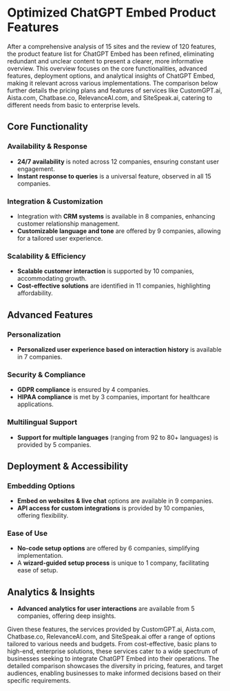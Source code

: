 # Optimized ChatGPT Embed Product Features

After a comprehensive analysis of 15 sites and the review of 120 features, the product feature list for ChatGPT Embed has been refined, eliminating redundant and unclear content to present a clearer, more informative overview. This overview focuses on the core functionalities, advanced features, deployment options, and analytical insights of ChatGPT Embed, making it relevant across various implementations. The comparison below further details the pricing plans and features of services like CustomGPT.ai, Aista.com, Chatbase.co, RelevanceAI.com, and SiteSpeak.ai, catering to different needs from basic to enterprise levels.

## Core Functionality

### Availability & Response
- **24/7 availability** is noted across 12 companies, ensuring constant user engagement.
- **Instant response to queries** is a universal feature, observed in all 15 companies.

### Integration & Customization
- Integration with **CRM systems** is available in 8 companies, enhancing customer relationship management.
- **Customizable language and tone** are offered by 9 companies, allowing for a tailored user experience.

### Scalability & Efficiency
- **Scalable customer interaction** is supported by 10 companies, accommodating growth.
- **Cost-effective solutions** are identified in 11 companies, highlighting affordability.

## Advanced Features

### Personalization
- **Personalized user experience based on interaction history** is available in 7 companies.

### Security & Compliance
- **GDPR compliance** is ensured by 4 companies.
- **HIPAA compliance** is met by 3 companies, important for healthcare applications.

### Multilingual Support
- **Support for multiple languages** (ranging from 92 to 80+ languages) is provided by 5 companies.

## Deployment & Accessibility

### Embedding Options
- **Embed on websites & live chat** options are available in 9 companies.
- **API access for custom integrations** is provided by 10 companies, offering flexibility.

### Ease of Use
- **No-code setup options** are offered by 6 companies, simplifying implementation.
- A **wizard-guided setup process** is unique to 1 company, facilitating ease of setup.

## Analytics & Insights
- **Advanced analytics for user interactions** are available from 5 companies, offering deep insights.

Given these features, the services provided by CustomGPT.ai, Aista.com, Chatbase.co, RelevanceAI.com, and SiteSpeak.ai offer a range of options tailored to various needs and budgets. From cost-effective, basic plans to high-end, enterprise solutions, these services cater to a wide spectrum of businesses seeking to integrate ChatGPT Embed into their operations. The detailed comparison showcases the diversity in pricing, features, and target audiences, enabling businesses to make informed decisions based on their specific requirements.